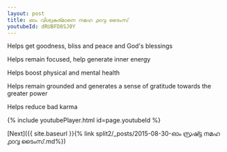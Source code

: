 ```yaml
---
layout: post
title: ഓം വിശ്വകര്മാനെ നമഹ ൧൦൮ ടൈംസ്
youtubeId: dRUBFD8SJ0Y
---
```

 
 
Helps get goodness, bliss and peace and God's blessings
 
Helps remain focused, help generate inner energy 
 
Helps boost physical and mental health 
 
Helps remain grounded and generates a sense of gratitude towards the greater power 
 
Helps reduce bad karma
 
 
 
 


{% include youtubePlayer.html id=page.youtubeId %}
 
[Next]({{ site.baseurl }}{% link  split2/_posts/2015-08-30-ഓം സ്രഷ്ട്ട നമഹ ൧൦൮ ടൈംസ്.md%})
 
